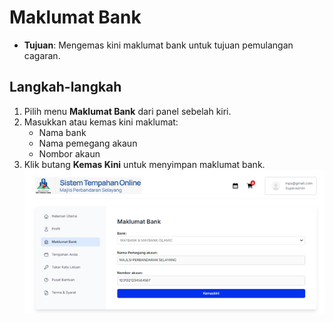 # Maklumat Bank

- **Tujuan**: Mengemas kini maklumat bank untuk tujuan pemulangan cagaran.

## Langkah-langkah

1. Pilih menu **Maklumat Bank** dari panel sebelah kiri.
2. Masukkan atau kemas kini maklumat:
   - Nama bank
   - Nama pemegang akaun
   - Nombor akaun
3. Klik butang **Kemas Kini** untuk menyimpan maklumat bank.
   ![Rujuk Gambar 2](../../images/bank-admin.png)
